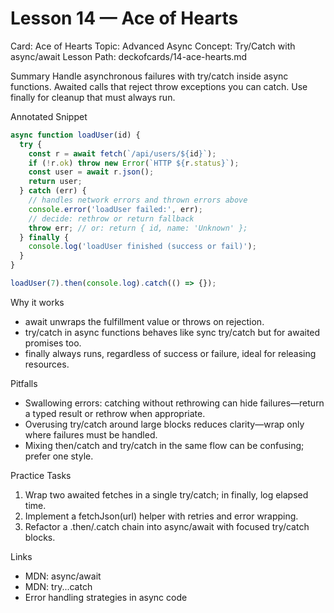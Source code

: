 # Lesson 14 — Ace of Hearts
Card: Ace of Hearts
Topic: Advanced Async
Concept: Try/Catch with async/await
Lesson Path: deckofcards/14-ace-hearts.md

Summary
Handle asynchronous failures with try/catch inside async functions. Awaited calls that reject throw exceptions you can catch. Use finally for cleanup that must always run.

Annotated Snippet
```js
async function loadUser(id) {
  try {
    const r = await fetch(`/api/users/${id}`);
    if (!r.ok) throw new Error(`HTTP ${r.status}`);
    const user = await r.json();
    return user;
  } catch (err) {
    // handles network errors and thrown errors above
    console.error('loadUser failed:', err);
    // decide: rethrow or return fallback
    throw err; // or: return { id, name: 'Unknown' };
  } finally {
    console.log('loadUser finished (success or fail)');
  }
}

loadUser(7).then(console.log).catch(() => {});
```

Why it works
- await unwraps the fulfillment value or throws on rejection.
- try/catch in async functions behaves like sync try/catch but for awaited promises too.
- finally always runs, regardless of success or failure, ideal for releasing resources.

Pitfalls
- Swallowing errors: catching without rethrowing can hide failures—return a typed result or rethrow when appropriate.
- Overusing try/catch around large blocks reduces clarity—wrap only where failures must be handled.
- Mixing then/catch and try/catch in the same flow can be confusing; prefer one style.

Practice Tasks
1) Wrap two awaited fetches in a single try/catch; in finally, log elapsed time.
2) Implement a fetchJson(url) helper with retries and error wrapping.
3) Refactor a .then/.catch chain into async/await with focused try/catch blocks.

Links
- MDN: async/await
- MDN: try...catch
- Error handling strategies in async code